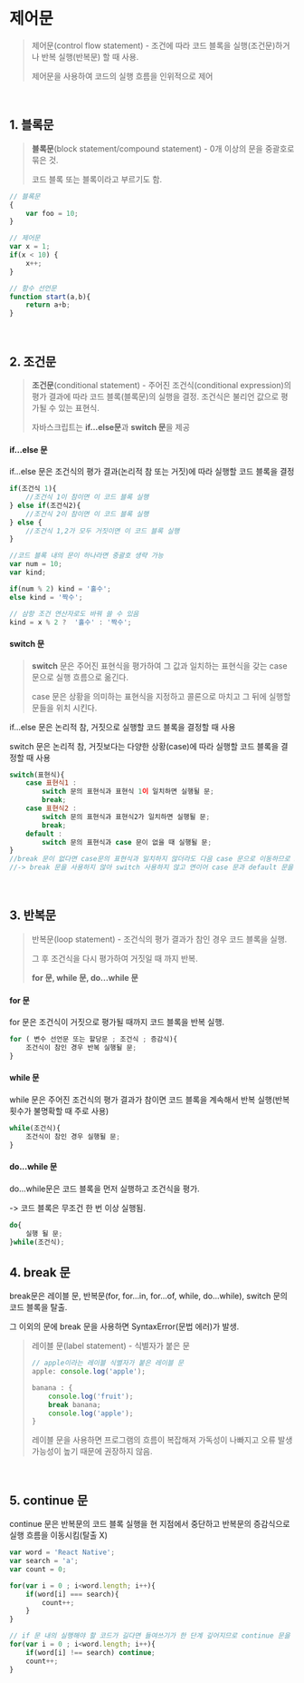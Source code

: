 # 제어문

> 제어문(control flow statement) - 조건에 따라 코드 블록을 실행(조건문)하거나 반복 실행(반복문) 할 때 사용.
>
> 제어문을 사용하여 코드의 실행 흐름을 인위적으로 제어



<br>

## 1. 블록문

> **블록문**(block statement/compound statement) - 0개 이상의 문을 중괄호로 묶은 것.
>
> 코드 블록 또는 블록이라고 부르기도 함.



```javascript
// 블록문
{
    var foo = 10;
}

// 제어문
var x = 1;
if(x < 10) {
    x++;
}

// 함수 선언문
function start(a,b){
    return a+b;
}
```

<br>



## 2. 조건문

> **조건문**(conditional statement) - 주어진 조건식(conditional expression)의 평가 결과에 따라 코드 블록(블록문)의 실행을 결정. 조건식은 불리언 값으로 평가될 수 있는 표현식.
>
> 자바스크립트는 **if...else문**과 **switch 문**을 제공



#### if...else 문

if...else 문은 조건식의 평가 결과(논리적 참 또는 거짓)에 따라 실행할 코드 블록을 결정

```js
if(조건식 1){
    //조건식 1이 참이면 이 코드 블록 실행
} else if(조건식2){
    //조건식 2이 참이면 이 코드 블록 실행
} else {
    //조건식 1,2가 모두 거짓이면 이 코드 블록 실행
} 
```

```js
//코드 블록 내의 문이 하나라면 중괄호 생략 가능
var num = 10;
var kind;

if(num % 2) kind = '홀수';
else kind = '짝수';

// 삼항 조건 연산자로도 바꿔 쓸 수 있음
kind = x % 2 ?  '홀수' : '짝수';
```



#### switch 문

> **switch** 문은 주어진 표현식을 평가하여 그 값과 일치하는 표현식을 갖는 case 문으로 실행 흐름으로 옮긴다.
>
> case 문은 상황을 의미하는 표현식을 지정하고 콜론으로 마치고 그 뒤에 실행할 문들을 위치 시킨다.

if...else 문은 논리적 참, 거짓으로 실행할 코드 블록을 결정할 때 사용

switch 문은 논리적 참, 거짓보다는 다양한 상황(case)에 따라 실행할 코드 블록을 결정할 때 사용

```js
switch(표현식){
    case 표현식1 :
        switch 문의 표현식과 표현식 1이 일치하면 실행될 문;
        break;
    case 표현식2 :
    	switch 문의 표현식과 표현식2가 일치하면 실행될 문;
        break;
    default :
        switch 문의 표현식과 case 문이 없을 때 실행될 문;
}
//break 문이 없다면 case문의 표현식과 일치하지 않더라도 다음 case 문으로 이동하므로 break 문이 필요한 경우는 적절히 사용하는게 좋다.(쓰지 않아도 되는 경우도 있음) 
//-> break 문을 사용하지 않아 switch 사용하지 않고 연이어 case 문과 default 문을 실행하는 경우(폴스루)
```



<br>



## 3. 반복문

> 반복문(loop statement) - 조건식의 평가 결과가 참인 경우 코드 블록을 실행.
>
> 그 후 조건식을 다시 평가하여 거짓일 때 까지 반복.
>
> **for 문, while 문, do...while 문**



#### for 문

for 문은 조건식이 거짓으로 평가될 때까지 코드 블록을 반복 실행.

```js
for ( 변수 선언문 또는 할당문 ; 조건식 ; 증감식){
    조건식이 참인 경우 반복 실행될 문;
}
```



#### while 문

while 문은 주어진 조건식의 평가 결과가 참이면 코드 블록을 계속해서 반복 실행(반복 횟수가 불명확할 때 주로 사용)

```js
while(조건식){
    조건식이 참인 경우 실행될 문;
}
```



#### do...while 문

do...while문은 코드 블록을 먼저 실행하고 조건식을 평가.

-> 코드 블록은 무조건 한 번 이상 실행됨.

```js
do{
    실행 될 문;
}while(조건식);
```



## 4. break 문

break문은 레이블 문, 반복문(for, for...in, for...of, while, do...while), switch 문의 코드 블록을 탈출.

그 이외의 문에 break 문을 사용하면 SyntaxError(문법 에러)가 발생.

> 레이블 문(label statement) - 식별자가 붙은 문
>
> ```js
> // apple이라는 레이블 식별자가 붙은 레이블 문
> apple: console.log('apple');
> 
> banana : {
>     console.log('fruit');
>     break banana;
>     console.log('apple');
> }
> ```
>
> 레이블 문을 사용하면 프로그램의 흐름이 복잡해져 가독성이 나빠지고 오류 발생 가능성이 높기 때문에 권장하지 않음.



<br>

## 5. continue 문

continue 문은 반복문의 코드 블록 실행을 현 지점에서 중단하고 반복문의 증감식으로 실행 흐름을 이동시킴(탈출 X)

```js
var word = 'React Native';
var search = 'a';
var count = 0;

for(var i = 0 ; i<word.length; i++){
    if(word[i] === search){
        count++;
    }
}

// if 문 내의 실행해야 할 코드가 길다면 들여쓰기가 한 단계 깊어지므로 continue 문을 사용하는게 가독성이 좋다.
for(var i = 0 ; i<word.length; i++){
    if(word[i] !== search) continue;
    count++;
}
```


